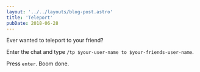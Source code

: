 ```yaml
---
layout: '../../layouts/blog-post.astro'
title: 'Teleport'
pubDate: 2018-06-28
---
```


Ever wanted to teleport to your friend?

Enter the chat and type `/tp $your-user-name to $your-friends-user-name`.

Press `enter`. Boom done.

